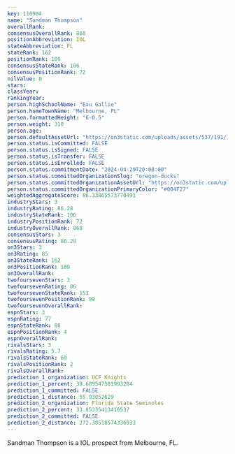 ```yaml
---
key: 110904
name: "Sandman Thompson"
overallRank: 
consensusOverallRank: 868
positionAbbreviation: IOL
stateAbbreviation: FL
stateRank: 162
positionRank: 109
consensusStateRank: 106
consensusPositionRank: 72
nilValue: 0
stars: 
classYear: 
rankingYear: 
person.highSchoolName: "Eau Gallie"
person.homeTownName: "Melbourne, FL"
person.formattedHeight: "6-0.5"
person.weight: 310
person.age: 
person.defaultAssetUrl: "https://on3static.com/uploads/assets/537/191/191537.jpeg"
person.status.isCommitted: FALSE
person.status.isSigned: FALSE
person.status.isTransfer: FALSE
person.status.isEnrolled: FALSE
person.status.commitmentDate: "2024-04-29T20:08:00"
person.status.committedOrganizationSlug: "oregon-ducks"
person.status.committedOrganizationAssetUrl: "https://on3static.com/uploads/assets/136/150/150136.svg"
person.status.committedOrganizationPrimaryColor: "#004F27"
weightedAggregateScore: 86.33865573770491
industryStars: 3
industryRating: 86.28
industryStateRank: 106
industryPositionRank: 72
industryOverallRank: 868
consensusStars: 3
consensusRating: 86.28
on3Stars: 3
on3Rating: 85
on3StateRank: 162
on3PositionRank: 109
on3OverallRank: 
twofoursevenStars: 3
twofoursevenRating: 86
twofoursevenStateRank: 153
twofoursevenPositionRank: 99
twofoursevenOverallRank: 
espnStars: 3
espnRating: 77
espnStateRank: 88
espnPositionRank: 4
espnOverallRank: 
rivalsStars: 3
rivalsRating: 5.7
rivalsStateRank: 69
rivalsPositionRank: 2
rivalsOverallRank: 
prediction_1_organization: UCF Knights
prediction_1_percent: 38.689547581903284
prediction_1_committed: FALSE
prediction_1_distance: 55.93852629
prediction_2_organization: Florida State Seminoles
prediction_2_percent: 33.85335413416537
prediction_2_committed: FALSE
prediction_2_distance: 272.38518574336933
---
```

Sandman Thompson is a IOL prospect from Melbourne, FL.